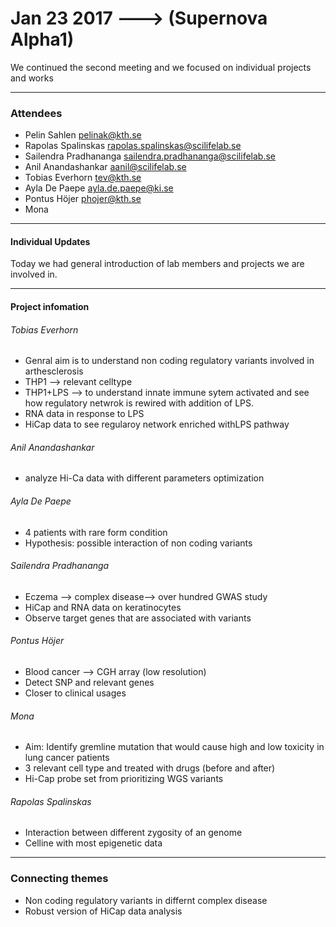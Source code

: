 # Jan 23 2017 ---> (Supernova Alpha1)


We continued the second meeting and we focused on individual projects and works

___


### Attendees
* Pelin Sahlen pelinak@kth.se
* Rapolas Spalinskas rapolas.spalinskas@scilifelab.se
* Sailendra Pradhananga sailendra.pradhananga@scilifelab.se
* Anil Anandashankar aanil@scilifelab.se
* Tobias Everhorn tev@kth.se
* Ayla De Paepe ayla.de.paepe@ki.se
* Pontus Höjer phojer@kth.se
* Mona
___

#### Individual Updates
   Today we had general introduction of lab members and projects we are involved in.
  
___
#### Project infomation

###### Tobias Everhorn

* Genral aim is to understand non coding regulatory variants involved in arthesclerosis
* THP1 —> relevant celltype
* THP1+LPS —> to understand innate immune sytem activated and see how regulatory netwrok is rewired with addition of LPS.
* RNA data in response to LPS
* HiCap data to see regularoy network enriched withLPS pathway

###### Anil Anandashankar

*  analyze Hi-Ca data with different parameters optimization

###### Ayla De Paepe

* 4 patients with rare form condition
* Hypothesis: possible interaction of non coding variants

###### Sailendra Pradhananga

* Eczema —> complex disease—> over hundred GWAS study
* HiCap and RNA data on keratinocytes
* Observe target genes that are associated with variants 

###### Pontus Höjer

* Blood cancer —> CGH array (low resolution)
* Detect SNP and relevant genes 
* Closer to clinical usages


###### Mona 

* Aim: Identify gremline mutation that would cause high and low toxicity in lung cancer patients
* 3 relevant cell type and treated with drugs (before and after)
* Hi-Cap probe set from prioritizing WGS variants 

###### Rapolas Spalinskas

* Interaction between different zygosity of an genome
* Celline with most epigenetic data 


___
### Connecting themes
 
 * Non coding regulatory variants in differnt complex disease
 * Robust version of HiCap data analysis 


